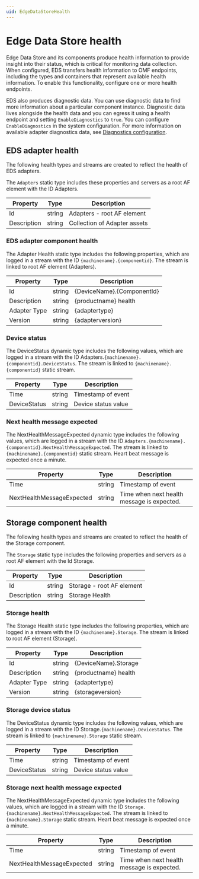 ```yaml
---
uid: EdgeDataStoreHealth
---
```


# Edge Data Store health

Edge Data Store and its components produce health information to provide insight into their status, which is critical for monitoring data collection. When configured, EDS transfers health information to OMF endpoints, including the types and containers that represent available health information. To enable this functionality, configure one or more health endpoints.

EDS also produces diagnostic data. You can use diagnostic data to find more information about a particular component instance. Diagnostic data lives alongside the health data and you can egress it using a health endpoint and setting `EnableDiagnostics` to `true`. You can configure `EnableDiagnostics` in the system configuration. For more information on available adapter diagnostics data, see [Diagnostics configuration](xref:EdgeDataStoreDiagnostics).

## EDS adapter health

The following health types and streams are created to reflect the health of EDS adapters.

The `Adapters` static type includes these properties and servers as a root AF element with the ID Adapters.

| Property     | Type     | Description      |
|--------------|----------|------------------|
| Id | string | Adapters - root AF element |
| Description | string | Collection of Adapter assets |

### EDS adapter component health

The Adapter Health static type includes the following properties, which are logged in a stream with the ID `{machinename}.{componentid}`. The stream is linked to root AF element (Adapters).

| Property     | Type     | Description      |
|--------------|----------|------------------|
| Id | string  | {DeviceName}.{ComponentId} |
| Description | string | {productname} health |
| Adapter Type | string | {adaptertype} |
| Version | string | {adapterversion} |

### Device status

The DeviceStatus dynamic type includes the following values, which are logged in a stream with the ID Adapters.`{machinename}.{componentid}.DeviceStatus`. The stream is linked to `{machinename}.{componentid}` static stream.

| Property     | Type     | Description      |
|--------------|----------|------------------|
| Time | string | Timestamp of event |
| DeviceStatus | string | Device status value |

### Next health message expected

The NextHealthMessageExpected dynamic type includes the following values, which are logged in a stream with the ID `Adapters.{machinename}.{componentid}.NextHealthMessageExpected`. The stream is linked to `{machinename}.{componentid}` static stream. Heart beat message is expected once a minute.

| Property     | Type     | Description      |
|--------------|----------|------------------|
| Time | string | Timestamp of event |
| NextHealthMessageExpected | string | Time when next health message is expected. |

## Storage component health

The following health types and streams are created to reflect the health of the Storage component.

The `Storage` static type includes the following properties and servers as a root AF element with the Id Storage.

| Property     | Type     | Description      |
|--------------|----------|------------------|
| Id | string | Storage - root AF element |
| Description | string | Storage Health |

### Storage health

The Storage Health static type includes the following properties, which are logged in a stream with the ID `{machinename}.Storage`. The stream is linked to root AF element (Storage).

| Property     | Type     | Description      |
|--------------|----------|------------------|
| Id | string  | {DeviceName}.Storage |
| Description | string | {productname} health |
| Adapter Type | string | {adaptertype} |
| Version | string | {storageversion} |

### Storage device status

The DeviceStatus dynamic type includes the following values, which are logged in a stream with the ID Storage.`{machinename}.DeviceStatus`. The stream is linked to `{machinename}.Storage` static stream.

| Property     | Type     | Description      |
|--------------|----------|------------------|
| Time | string | Timestamp of event |
| DeviceStatus | string | Device status value |

### Storage next health message expected

The NextHealthMessageExpected dynamic type includes the following values, which are logged in a stream with the ID `Storage.{machinename}.NextHealthMessageExpected`. The stream is linked to `{machinename}.Storage` static stream. Heart beat message is expected once a minute.

| Property     | Type     | Description      |
|--------------|----------|------------------|
| Time | string | Timestamp of event |
| NextHealthMessageExpected | string | Time when next health message is expected. |
